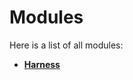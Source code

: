 
# Modules


Here is a list of all modules:


* [**Harness**](group__harness.md) 
    
















